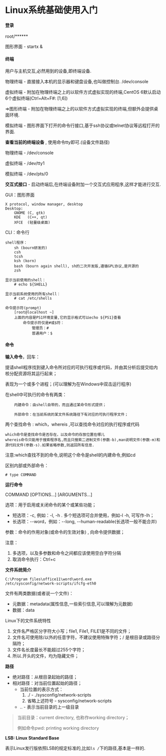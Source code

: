 # Linux系统基础使用入门

#### 登录

root/\*\*\*\*\*\*

图形界面 - startx &

#### 终端

用户与主机交互,必然用到的设备,即终端设备.

物理终端 - 直接接入本机的显示器和键盘设备,也叫做控制台. /dev/console

虚拟终端 - 附加在物理终端之上的以软件方式虚拟实现的终端,CentOS 6默认启动6个虚拟终端\(Ctrl+Alt+F\#: \[1,6\]\)

=&gt;图形终端 - 附加在物理终端之上的以软件方式虚拟实现的终端,但额外会提供桌面环境.

模拟终端 - 图形界面下打开的命令行接口,基于ssh协议或telnet协议等远程打开的界面.

**查看当前的终端设备** , 使用命令tty即可.\(设备文件路径\)

物理终端 - /dev/console

虚拟终端 - /dev/tty1

模拟终端 - /dev/pts/0

**交互式接口** - 启动终端后,在终端设备附加一个交互式应用程序,这样才能进行交互.

GUI：图形界面

```
X protocol, window manager, desktop
Desktop:
    GNOME (C, gtk)
    KDE   (C++, qt)
    XFCE  (轻量级桌面)
```

CLI：命令行

```
shell程序：
    sh (bourn研发的)
    csh 
    tcsh
    ksh (korn)
    bash (bourn again shell), sh的二次开发版,遵循GPL协议,是开源的
    zsh 

显示当前使用的shell：
    # echo ${SHELL}

显示当前系统使用的所有shell：
    # cat /etc/shells

命令提示符(prompt)
    [root@localhost ~]
    上面的内容是PS1环境变量,它的显示格式可以echo ${PS1}查看
        命令提示符仅是#或$符：
            管理员：#
            普通用户：$
```

#### 命令

**输入命令**，回车：

提请shell程序找到键入命令所对应的可执行程序或代码，并由其分析后提交给内核分配资源将其运行起来；

表现为一个或多个进程；\(可以理解为在Windows中双击运行程序\)

在shell中可执行的命令有两类：

```
    内建命令：由shell自带的，而且通过某命令形式提供；

    外部命令：在当前系统的某文件系统路径下有对应的可执行程序文件；
```

两个查找命令 : which，whereis ,可以查找命令对应的执行程序或代码

```
which命令是查找命令是否存在，以及命令的存放位置在哪儿
whereis命令只能用于搜索程序名,而且只搜索二进制文件(参数-b),man说明文件(参数-m)和源代码文件(参数-s).如果省略参数,则返回所有信息.
```

注意:which查找不到的命令,说明这个命令是shell的内建命令,例如cd

区别内部或外部命令：

```
# type COMMAND
```

**运行命令**

COMMAND \[OPTIONS...\] \[ARGUMENTS...\]

选项：用于启用或关闭命令的某个或某些功能；

* 短选项：-c, 例如：-l, -h . 多个短选项可合并使用，例如-l -h, 可写作-lh；
* 长选项：--word，例如：--long, --human-readable\(长选项一般不能合并\)

参数：命令的作用对象\(或命令的生效对象\) , 向命令提供数据；

注意：

1. 多选项，以及多参数和命令之间都应该使用空白字符分隔
2. 取消命令执行：Ctrl+c

**文件系统简介**

```
C:\Program files\office11\word\word.exe
/etc/sysconfig/network-scripts/ifcfg-eth0
```

文件有两类数据\(或者说一个文件\)：

* 元数据：metadata\(属性信息,一些索引信息,可以理解为元数据\)
* 数据：data

Linux下的文件系统特性

1. 文件名严格区分字符大小写；file1, File1, FILE1是不同的文件；
2. 文件名可使用除/以外的任意字符，不建议使用特殊字符；/ 是根目录或路径分隔符；
3. 文件名长度最长不能超过255个字符；
4. 所以.开头的文件，均为隐藏文件；

**路径**

* 绝对路径：从根目录起始的路径；
* 相对路径：对当前位置起始的路径；
  * 当前位置的表示方式：
    1. ./ - ./sysconfig/network-scripts
    2. 省略上述符号 - sysconfig/network-scripts
  * .. - 表示当前目录的上一级目录

> 当前目录：current directory, 也称作working directory；
>
> 例如命令pwd: printing working directory

**LSB: Linux Standard Base**

表示Linux发行版依照LSB的规定标准的,比如`ls /`下的路径,基本是一样的.

